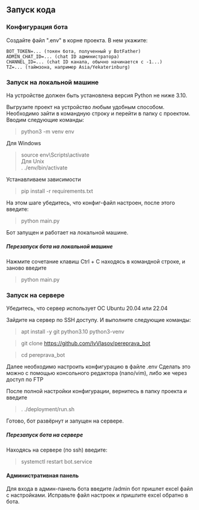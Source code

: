 ## Запуск кода


### Конфигурация бота
Создайте файл ".env" в корне проекта. В нем укажите:
```
BOT_TOKEN=... (токен бота, полученный у BotFather)
ADMIN_CHAT_ID=... (chat ID администратора)
CHANNEL_ID=... (chat ID канала, обычно начинается с -1...)
TZ=... (таймзона, например Asia/Yekaterinburg)
```

### Запуск на локальной машине  
На устройстве должен быть установлена версия Python не ниже 3.10.  

Выгрузите проект на устройство любым удобным способом.  
Необходимо зайти в командную строку и перейти в папку с проектом.  
Вводим следующие команды:  

> python3 -m venv env  

Для Windows  
> source env\Scripts\activate  
Для Unix  
> . ./env/bin/activate  

Устанавливаем зависимости  
> pip install -r requirements.txt  

На этом шаге убедитесь, что конфиг-файл настроен, после этого введите:  
> python main.py  

Бот запущен и работает на локальной машине.  

##### Перезапуск бота на локальной машине  
Нажмите сочетание клавиш Ctrl +  C находясь в командной строке, и заново введите  
> python main.py  

### Запуск на сервере

Убедитесь, что сервер использует ОС Ubuntu 20.04 или 22.04

Зайдите на сервер по SSH доступу. И выполните следующие команды:

> apt install -y git python3.10 python3-venv

> git clone https://github.com/IvVlasov/pereprava_bot

> cd pereprava_bot

Далее необходимо настроить конфигурацию в файле .env
Сделать это можно с помощью консольного редактора (nano/vim), либо же через доступ по FTP

После полной настройки конфигурации, вернитесь в папку проекта и введите

> . ./deployment/run.sh

Готово, бот развёрнут и запущен на сервере.

##### Перезапуск бота на сервере
Находясь на сервере (по ssh) введите:
>systemctl restart bot.service


#### Административная панель

Для входа в админ-панель бота введите /admin
бот пришлет excel файл с настройками. Исправьте файл настроек и пришлите excel обратно в бота.
